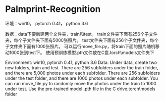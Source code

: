 # Palmprint-Recognition
环境：win10， pytorch 0.41， python 3.6

数据：data下要新建两个文件夹，train和test。
train文件夹下面有256个子文件夹，每个子文件夹下面有5000张照片。
test文件夹下面有256个子文件夹，每个子文件夹下面有1000张照片。
可以运行move_file.py，将train下面的照片随机移动1000张到test下。
使用预训练模型.pth文件放在C盘\.torch\models文件夹下


Environment: win10, pytorch 0.41, python 3.6
Data: Under data, create two new folders, train and test. 
There are 256 subfolders under the train folder, and there are 5,000 photos under each subfolder. 
There are 256 subfolders under the test folder, and there are 1000 photos under each subfolder. 
You can run move_file.py to randomly move the photos under the train to 1000 under test. 
Use the pre-trained model .pth file in the C drive.torch\models folder
